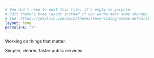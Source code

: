 ```yaml
---
# You don't need to edit this file, it's empty on purpose.
# Edit theme's home layout instead if you wanna make some changes
# See: https://jekyllrb.com/docs/themes/#overriding-theme-defaults
layout: home
permalink: "/"
---
```


<section class="hero">
    <div class="wrapper">
      <span class="site-title">Working on things that matter.</span>
      <p class="tagline">Simpler, clearer, faster public services.</p>
    </div>
  </section>
